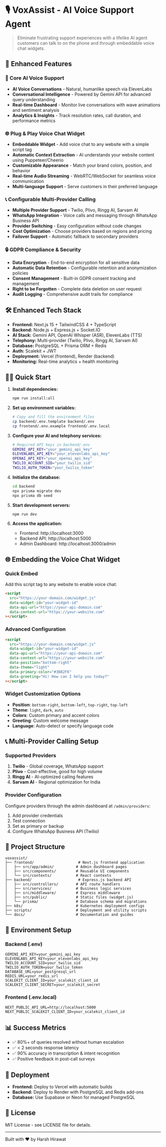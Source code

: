 # 🎙️ VoxAssist - AI Voice Support Agent

> Eliminate frustrating support experiences with a lifelike AI agent customers can talk to on the phone and through embeddable voice chat widgets.

## 🚀 Enhanced Features

### 🎯 Core AI Voice Support
- **AI Voice Conversations** - Natural, humanlike speech via ElevenLabs
- **Conversational Intelligence** - Powered by Gemini API for advanced query understanding
- **Real-time Dashboard** - Monitor live conversations with wave animations and sentiment analysis
- **Analytics & Insights** - Track resolution rates, call duration, and performance metrics

### 🌐 Plug & Play Voice Chat Widget
- **Embeddable Widget** - Add voice chat to any website with a simple script tag
- **Automatic Context Extraction** - AI understands your website content using Puppeteer/Cheerio
- **Customizable Appearance** - Match your brand colors, position, and behavior
- **Real-time Audio Streaming** - WebRTC/WebSocket for seamless voice communication
- **Multi-language Support** - Serve customers in their preferred language

### 📞 Configurable Multi-Provider Calling
- **Multiple Provider Support** - Twilio, Plivo, Ringg AI, Sarvam AI
- **WhatsApp Integration** - Voice calls and messaging through WhatsApp Business API
- **Provider Switching** - Easy configuration without code changes
- **Cost Optimization** - Choose providers based on regions and pricing
- **Failover Support** - Automatic fallback to secondary providers

### 🔒 GDPR Compliance & Security
- **Data Encryption** - End-to-end encryption for all sensitive data
- **Automatic Data Retention** - Configurable retention and anonymization policies
- **Consent Management** - Built-in GDPR consent tracking and management
- **Right to be Forgotten** - Complete data deletion on user request
- **Audit Logging** - Comprehensive audit trails for compliance

## 🛠️ Enhanced Tech Stack

- **Frontend:** Next.js 15 + TailwindCSS 4 + TypeScript
- **Backend:** Node.js + Express.js + Socket.IO
- **AI Stack:** Gemini API, OpenAI Whisper (ASR), ElevenLabs (TTS)
- **Telephony:** Multi-provider (Twilio, Plivo, Ringg AI, Sarvam AI)
- **Database:** PostgreSQL + Prisma ORM + Redis
- **Auth:** Scalekit + JWT
- **Deployment:** Vercel (frontend), Render (backend)
- **Monitoring:** Real-time analytics + health monitoring

## 🏃‍♂️ Quick Start

1. **Install dependencies:**
   ```bash
   npm run install:all
   ```

2. **Set up environment variables:**
   ```bash
   # Copy and fill the environment files
   cp backend/.env.template backend/.env
   cp frontend/.env.example frontend/.env.local
   ```

3. **Configure your AI and telephony services:**
   ```bash
   # Required API keys in backend/.env
   GEMINI_API_KEY="your_gemini_api_key"
   ELEVENLABS_API_KEY="your_elevenlabs_api_key"
   OPENAI_API_KEY="your_openai_api_key"
   TWILIO_ACCOUNT_SID="your_twilio_sid"
   TWILIO_AUTH_TOKEN="your_twilio_token"
   ```

4. **Initialize the database:**
   ```bash
   cd backend
   npx prisma migrate dev
   npx prisma db seed
   ```

5. **Start development servers:**
   ```bash
   npm run dev
   ```

6. **Access the application:**
   - Frontend: http://localhost:3000
   - Backend API: http://localhost:5000
   - Admin Dashboard: http://localhost:3000/admin

## 🌐 Embedding the Voice Chat Widget

### Quick Embed
Add this script tag to any website to enable voice chat:

```html
<script 
  src="https://your-domain.com/widget.js" 
  data-widget-id="your-widget-id"
  data-api-url="https://your-api-domain.com"
  data-context-url="https://your-website.com"
></script>
```

### Advanced Configuration
```html
<script 
  src="https://your-domain.com/widget.js" 
  data-widget-id="your-widget-id"
  data-api-url="https://your-api-domain.com"
  data-context-url="https://your-website.com"
  data-position="bottom-right"
  data-theme="light"
  data-primary-color="#3B82F6"
  data-greeting="Hi! How can I help you today?"
></script>
```

### Widget Customization Options
- **Position**: `bottom-right`, `bottom-left`, `top-right`, `top-left`
- **Theme**: `light`, `dark`, `auto`
- **Colors**: Custom primary and accent colors
- **Greeting**: Custom welcome message
- **Language**: Auto-detect or specify language code

## 📞 Multi-Provider Calling Setup

### Supported Providers
1. **Twilio** - Global coverage, WhatsApp support
2. **Plivo** - Cost-effective, good for high volume
3. **Ringg AI** - AI-optimized calling features
4. **Sarvam AI** - Regional optimization for India

### Provider Configuration
Configure providers through the admin dashboard at `/admin/providers`:

1. Add provider credentials
2. Test connection
3. Set as primary or backup
4. Configure WhatsApp Business API (Twilio)

## 📁 Project Structure

```
voxassist/
├── frontend/                    # Next.js frontend application
│   ├── src/app/admin/          # Admin dashboard pages
│   ├── src/components/         # Reusable UI components
│   └── src/contexts/           # React contexts
├── backend/                     # Express.js backend API
│   ├── src/controllers/        # API route handlers
│   ├── src/services/           # Business logic services
│   ├── src/middleware/         # Express middleware
│   ├── src/public/             # Static files (widget.js)
│   └── prisma/                 # Database schema and migrations
├── k8s/                        # Kubernetes deployment configs
├── scripts/                    # Deployment and utility scripts
└── docs/                       # Documentation and guides
```

## 🔧 Environment Setup

### Backend (.env)
```
GEMINI_API_KEY=your_gemini_api_key
ELEVENLABS_API_KEY=your_elevenlabs_api_key
TWILIO_ACCOUNT_SID=your_twilio_sid
TWILIO_AUTH_TOKEN=your_twilio_token
DATABASE_URL=your_postgresql_url
REDIS_URL=your_redis_url
SCALEKIT_CLIENT_ID=your_scalekit_client_id
SCALEKIT_CLIENT_SECRET=your_scalekit_secret
```

### Frontend (.env.local)
```
NEXT_PUBLIC_API_URL=http://localhost:5000
NEXT_PUBLIC_SCALEKIT_CLIENT_ID=your_scalekit_client_id
```

## 📊 Success Metrics

- ✅ 80%+ of queries resolved without human escalation
- ✅ < 2 seconds response latency
- ✅ 90% accuracy in transcription & intent recognition
- ✅ Positive feedback in post-call surveys

## 🚀 Deployment

- **Frontend:** Deploy to Vercel with automatic builds
- **Backend:** Deploy to Render with PostgreSQL and Redis add-ons
- **Database:** Use Supabase or Neon for managed PostgreSQL

## 📝 License

MIT License - see LICENSE file for details.

---

Built with ❤️ by Harsh Hirawat

